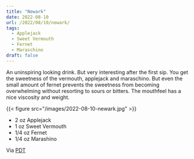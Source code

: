 ```yaml
---
title: "Newark"
date: 2022-08-10
url: /2022/08/10/newark/
tags:
  - Applejack
  - Sweet Vermouth
  - Fernet
  - Maraschino
draft: false
---
```


An uninspiring looking drink. But very interesting after the first sip. You get the sweetness of the vermouth, applejack and maraschino. But even the small amount of fernet prevents the sweetness from becoming overwhelming without resorting to sours or bitters. The mouthfeel has a nice viscosity and weight.

{{< figure src="/images/2022-08-10-newark.jpg" >}}

* 2 oz Applejack
* 1 oz Sweet Vermouth
* 1/4 oz Fernet
* 1/4 oz Marashino

Via [PDT](http://www.pdtnyc.com)
